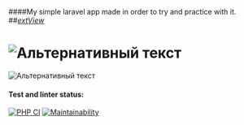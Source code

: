 ####My simple laravel app  made in order to try and practice with it.
##[_extView_](http://extview.herokuapp.com/)

![Альтернативный текст](https://laravel.com/img/logotype.min.svg)
===================================
![Альтернативный текст](https://maxdemarzidotcom.files.wordpress.com/2014/09/herokulogo.png)

#### Test and linter status:
[![PHP CI](https://github.com/GaiPalyan/php-project-lvl3/actions/workflows/lint.yml/badge.svg)](https://github.com/GaiPalyan/php-project-lvl3/actions/workflows/lint.yml)
[![Maintainability](https://api.codeclimate.com/v1/badges/5ac811854ae55cf030dd/maintainability)](https://codeclimate.com/github/GaiPalyan/php-project-lvl3/maintainability)

